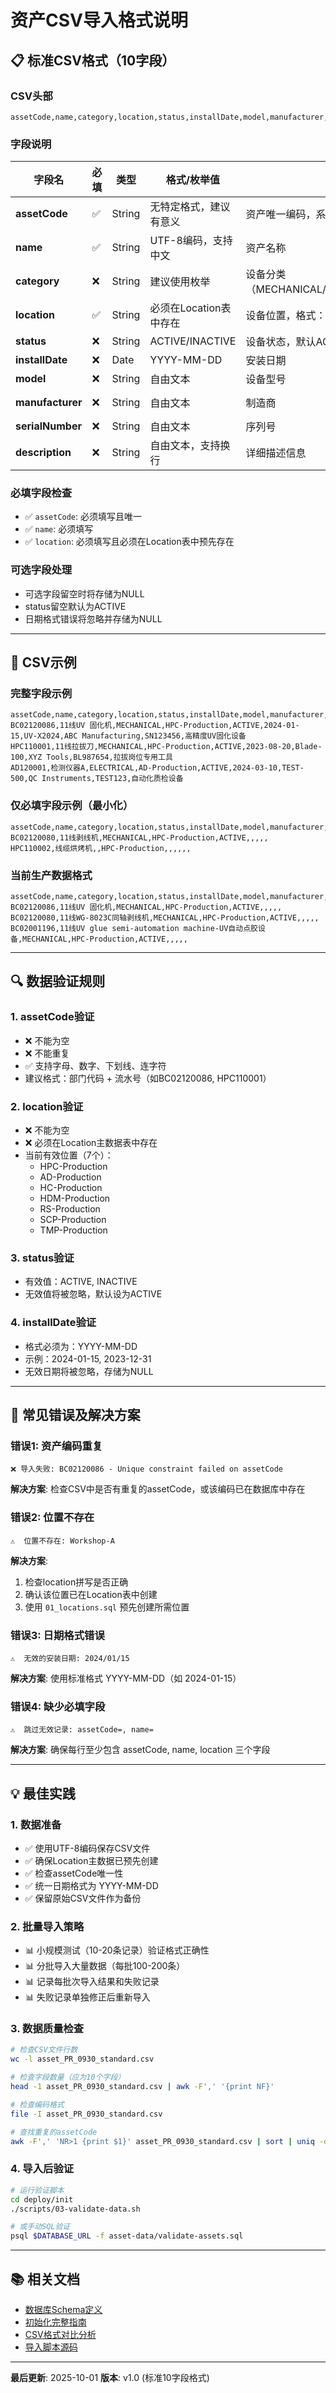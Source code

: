 # 资产CSV导入格式说明

## 📋 标准CSV格式（10字段）

### CSV头部
```csv
assetCode,name,category,location,status,installDate,model,manufacturer,serialNumber,description
```

### 字段说明

| 字段名 | 必填 | 类型 | 格式/枚举值 | 说明 | 示例 |
|--------|------|------|------------|------|------|
| **assetCode** | ✅ | String | 无特定格式，建议有意义 | 资产唯一编码，系统内不可重复 | BC02120086, HPC110001 |
| **name** | ✅ | String | UTF-8编码，支持中文 | 资产名称 | 11线UV 固化机 |
| **category** | ❌ | String | 建议使用枚举 | 设备分类（MECHANICAL/ELECTRICAL/SOFTWARE/OTHER） | MECHANICAL |
| **location** | ✅ | String | 必须在Location表中存在 | 设备位置，格式："部门-区域" | HPC-Production |
| **status** | ❌ | String | ACTIVE/INACTIVE | 设备状态，默认ACTIVE | ACTIVE |
| **installDate** | ❌ | Date | YYYY-MM-DD | 安装日期 | 2024-01-15 |
| **model** | ❌ | String | 自由文本 | 设备型号 | Model-X2024 |
| **manufacturer** | ❌ | String | 自由文本 | 制造商 | ABC Manufacturing |
| **serialNumber** | ❌ | String | 自由文本 | 序列号 | SN123456789 |
| **description** | ❌ | String | 自由文本，支持换行 | 详细描述信息 | 这是一台UV固化设备 |

### 必填字段检查
- ✅ `assetCode`: 必须填写且唯一
- ✅ `name`: 必须填写
- ✅ `location`: 必须填写且必须在Location表中预先存在

### 可选字段处理
- 可选字段留空时将存储为NULL
- status留空默认为ACTIVE
- 日期格式错误将忽略并存储为NULL

---

## 📝 CSV示例

### 完整字段示例
```csv
assetCode,name,category,location,status,installDate,model,manufacturer,serialNumber,description
BC02120086,11线UV 固化机,MECHANICAL,HPC-Production,ACTIVE,2024-01-15,UV-X2024,ABC Manufacturing,SN123456,高精度UV固化设备
HPC110001,11线拉拔刀,MECHANICAL,HPC-Production,ACTIVE,2023-08-20,Blade-100,XYZ Tools,BL987654,拉拔岗位专用工具
AD120001,检测仪器A,ELECTRICAL,AD-Production,ACTIVE,2024-03-10,TEST-500,QC Instruments,TEST123,自动化质检设备
```

### 仅必填字段示例（最小化）
```csv
assetCode,name,category,location,status,installDate,model,manufacturer,serialNumber,description
BC02120080,11线剥线机,MECHANICAL,HPC-Production,ACTIVE,,,,,
HPC110002,线缆烘烤机,,HPC-Production,,,,,,
```

### 当前生产数据格式
```csv
assetCode,name,category,location,status,installDate,model,manufacturer,serialNumber,description
BC02120086,11线UV 固化机,MECHANICAL,HPC-Production,ACTIVE,,,,,
BC02120080,11线WG-8023C同轴剥线机,MECHANICAL,HPC-Production,ACTIVE,,,,,
BC02001196,11线UV glue semi-automation machine-UV自动点胶设备,MECHANICAL,HPC-Production,ACTIVE,,,,,
```

---

## 🔍 数据验证规则

### 1. assetCode验证
- ❌ 不能为空
- ❌ 不能重复
- ✅ 支持字母、数字、下划线、连字符
- 建议格式：部门代码 + 流水号（如BC02120086, HPC110001）

### 2. location验证
- ❌ 不能为空
- ❌ 必须在Location主数据表中存在
- 当前有效位置（7个）：
  - HPC-Production
  - AD-Production
  - HC-Production
  - HDM-Production
  - RS-Production
  - SCP-Production
  - TMP-Production

### 3. status验证
- 有效值：ACTIVE, INACTIVE
- 无效值将被忽略，默认设为ACTIVE

### 4. installDate验证
- 格式必须为：YYYY-MM-DD
- 示例：2024-01-15, 2023-12-31
- 无效日期将被忽略，存储为NULL

---

## 🚨 常见错误及解决方案

### 错误1: 资产编码重复
```
❌ 导入失败: BC02120086 - Unique constraint failed on assetCode
```
**解决方案**: 检查CSV中是否有重复的assetCode，或该编码已在数据库中存在

### 错误2: 位置不存在
```
⚠️  位置不存在: Workshop-A
```
**解决方案**:
1. 检查location拼写是否正确
2. 确认该位置已在Location表中创建
3. 使用 `01_locations.sql` 预先创建所需位置

### 错误3: 日期格式错误
```
⚠️  无效的安装日期: 2024/01/15
```
**解决方案**: 使用标准格式 YYYY-MM-DD（如 2024-01-15）

### 错误4: 缺少必填字段
```
⚠️  跳过无效记录: assetCode=, name=
```
**解决方案**: 确保每行至少包含 assetCode, name, location 三个字段

---

## 💡 最佳实践

### 1. 数据准备
- ✅ 使用UTF-8编码保存CSV文件
- ✅ 确保Location主数据已预先创建
- ✅ 检查assetCode唯一性
- ✅ 统一日期格式为 YYYY-MM-DD
- ✅ 保留原始CSV文件作为备份

### 2. 批量导入策略
- 📊 小规模测试（10-20条记录）验证格式正确性
- 📊 分批导入大量数据（每批100-200条）
- 📊 记录每批次导入结果和失败记录
- 📊 失败记录单独修正后重新导入

### 3. 数据质量检查
```bash
# 检查CSV文件行数
wc -l asset_PR_0930_standard.csv

# 检查字段数量（应为10个字段）
head -1 asset_PR_0930_standard.csv | awk -F',' '{print NF}'

# 检查编码格式
file -I asset_PR_0930_standard.csv

# 查找重复的assetCode
awk -F',' 'NR>1 {print $1}' asset_PR_0930_standard.csv | sort | uniq -d
```

### 4. 导入后验证
```bash
# 运行验证脚本
cd deploy/init
./scripts/03-validate-data.sh

# 或手动SQL验证
psql $DATABASE_URL -f asset-data/validate-assets.sql
```

---

## 📚 相关文档

- [数据库Schema定义](../../../packages/database/prisma/schema.prisma)
- [初始化完整指南](../README.md)
- [CSV格式对比分析](../CSV_FORMAT_ANALYSIS.md)
- [导入脚本源码](./import-assets.js)

---

**最后更新**: 2025-10-01
**版本**: v1.0 (标准10字段格式)
